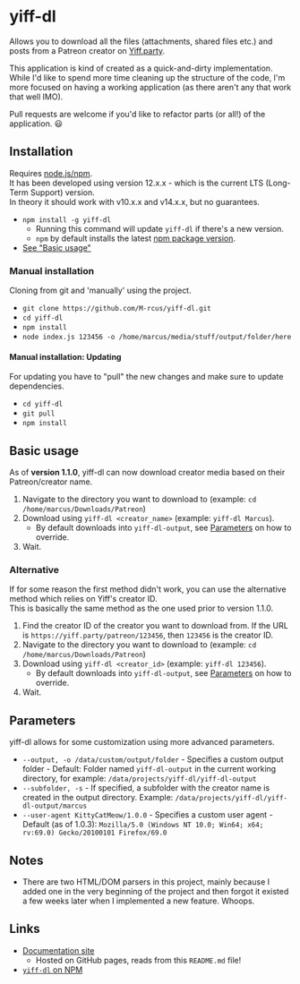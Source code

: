 # yiff-dl

Allows you to download all the files (attachments, shared files etc.) and posts from a Patreon creator on [Yiff.party](https://yiff.party/).

This application is kind of created as a quick-and-dirty implementation. While I'd like to spend more time cleaning up the structure of the code, I'm more focused on having a working application (as there aren't any that work that well IMO).

Pull requests are welcome if you'd like to refactor parts (or all!) of the application. 😃

## Installation

Requires [node.js/npm](https://nodejs.org/).  
It has been developed using version 12.x.x - which is the current LTS (Long-Term Support) version.  
In theory it should work with v10.x.x and v14.x.x, but no guarantees.

- `npm install -g yiff-dl`
    - Running this command will update `yiff-dl` if there's a new version.
    - `npm` by default installs the latest [npm package version](https://www.npmjs.com/package/yiff-dl).
- [See "Basic usage"](#basic-usage)

### Manual installation

Cloning from git and 'manually' using the project.

- `git clone https://github.com/M-rcus/yiff-dl.git`
- `cd yiff-dl`
- `npm install`
- `node index.js 123456 -o /home/marcus/media/stuff/output/folder/here`

#### Manual installation: Updating

For updating you have to "pull" the new changes and make sure to update dependencies.

- `cd yiff-dl`
- `git pull`
- `npm install`

## Basic usage

As of **version 1.1.0**, yiff-dl can now download creator media based on their Patreon/creator name.

1. Navigate to the directory you want to download to (example: `cd /home/marcus/Downloads/Patreon`)
2. Download using `yiff-dl <creator_name>` (example: `yiff-dl Marcus`).
    - By default downloads into `yiff-dl-output`, see [Parameters](#parameters) on how to override.
3. Wait.

### Alternative

If for some reason the first method didn't work, you can use the alternative method which relies on Yiff's creator ID.  
This is basically the same method as the one used prior to version 1.1.0.

1. Find the creator ID of the creator you want to download from. If the URL is `https://yiff.party/patreon/123456`, then `123456` is the creator ID.
2. Navigate to the directory you want to download to (example: `cd /home/marcus/Downloads/Patreon`)
3. Download using `yiff-dl <creator_id>` (example: `yiff-dl 123456`).
    - By default downloads into `yiff-dl-output`, see [Parameters](#parameters) on how to override.
4. Wait.

## Parameters

yiff-dl allows for some customization using more advanced parameters.

- `--output, -o /data/custom/output/folder` - Specifies a custom output folder - Default: Folder named `yiff-dl-output` in the current working directory, for example: `/data/projects/yiff-dl/yiff-dl-output`
- `--subfolder, -s` - If specified, a subfolder with the creator name is created in the output directory. Example: `/data/projects/yiff-dl/yiff-dl-output/marcus`
- `--user-agent KittyCatMeow/1.0.0` - Specifies a custom user agent - Default (as of 1.0.3): `Mozilla/5.0 (Windows NT 10.0; Win64; x64; rv:69.0) Gecko/20100101 Firefox/69.0`

## Notes

- There are two HTML/DOM parsers in this project, mainly because I added one in the very beginning of the project and then forgot it existed a few weeks later when I implemented a new feature. Whoops.

## Links

- [Documentation site](https://m-rcus.github.io/yiff-dl/)
    - Hosted on GitHub pages, reads from this `README.md` file!
- [`yiff-dl` on NPM](https://www.npmjs.com/package/yiff-dl)
